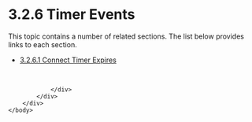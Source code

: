 <html dir="LTR" xmlns:mshelp="http://msdn.microsoft.com/mshelp" xmlns:ddue="http://ddue.schemas.microsoft.com/authoring/2003/5" xmlns:xlink="http://www.w3.org/1999/xlink" xmlns:tool="http://www.microsoft.com/tooltip">
    <head>
        <meta http-equiv="Content-Type" content="text/html; CHARSET=utf-8"></meta>
        <meta name="save" content="history"></meta>
        <title>3.2.6 Timer Events</title>
        <xml>
            <mshelp:toctitle title="3.2.6 Timer Events"></mshelp:toctitle>
            <mshelp:rltitle title="[MS-SSAS8]: Timer Events"></mshelp:rltitle>
            <mshelp:keyword index="A" term="ce4d6780-4496-4405-9f26-c153c63459cd"></mshelp:keyword>
            <mshelp:attr name="DCSext.ContentType" value="open specification"></mshelp:attr>
            <mshelp:attr name="AssetID" value="ce4d6780-4496-4405-9f26-c153c63459cd"></mshelp:attr>
            <mshelp:attr name="TopicType" value="kbRef"></mshelp:attr>
            <mshelp:attr name="DCSext.Title" value="[MS-SSAS8]: Timer Events" />
        </xml>
    </head>
    <body>
        <div id="header">
            <h1 class="heading">3.2.6 Timer Events</h1>
        </div>
        <div id="mainSection">
            <div id="mainBody">
                <div id="allHistory" class="saveHistory"></div>
                <div id="sectionSection0" class="section" name="collapseableSection">
                    <p>This topic contains a number of related sections. The list below provides links to each section.<br /></p><ul><li><span><a href="e4d69393-f10d-470e-84bd-34d7eb0f0b2f.htm">3.2.6.1 Connect Timer Expires</a></span></li></ul><p><br /></p>


                </div>
            </div>
        </div>
    </body>
</html>